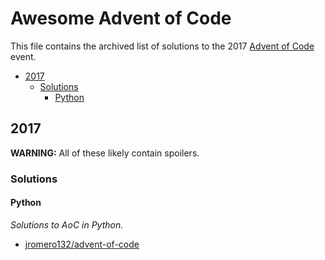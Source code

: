 # Awesome Advent of Code

This file contains the archived list of solutions to the 2017 [Advent
of Code] event.

[Advent of Code]: https://adventofcode.com/

* [2017](#2017)
  * [Solutions](#solutions)
    * [Python](#python)

## 2017

**WARNING:** All of these likely contain spoilers.

### Solutions

#### Python

*Solutions to AoC in Python.*

* [jromero132/advent-of-code](https://github.com/jromero132/advent-of-code)

